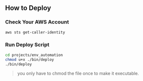 ## How to Deploy

### Check Your AWS Account

```sh
aws sts get-caller-identity
```

### Run Deploy Script
```sh
cd projects/env_automation
chmod u+x ./bin/deploy
./bin/deploy
```

> you only have to chmod the file once to make it executable.
